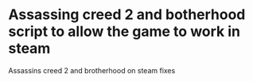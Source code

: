 # Assassing creed 2 and botherhood script to allow the game to work in steam

Assassins creed 2 and brotherhood on steam fixes
